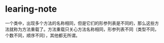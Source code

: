 # learing-note
一个类中，出现多个方法的名称相同，但是它们的形参列表是不同的，那么这些方法就称为方法重载了。方法重载只关心方法名称相同，形参列表不同（类型不同，个数不同，顺序不同），其他都无所谓。
